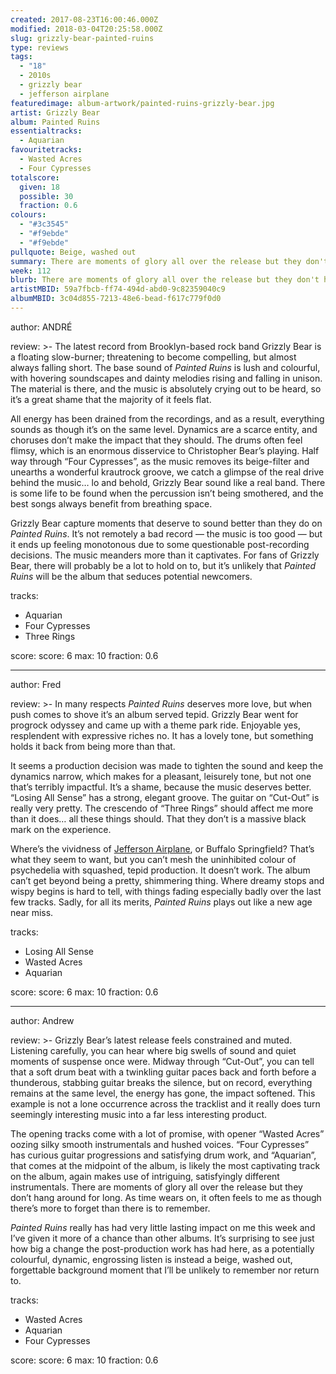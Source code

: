 ```yaml
---
created: 2017-08-23T16:00:46.000Z
modified: 2018-03-04T20:25:58.000Z
slug: grizzly-bear-painted-ruins
type: reviews
tags:
  - "18"
  - 2010s
  - grizzly bear
  - jefferson airplane
featuredimage: album-artwork/painted-ruins-grizzly-bear.jpg
artist: Grizzly Bear
album: Painted Ruins
essentialtracks:
  - Aquarian
favouritetracks:
  - Wasted Acres
  - Four Cypresses
totalscore:
  given: 18
  possible: 30
  fraction: 0.6
colours:
  - "#3c3545"
  - "#f9ebde"
  - "#f9ebde"
pullquote: Beige, washed out
summary: There are moments of glory all over the release but they don't hang around for long. As time wears on, it often feels to me as though there's more to forget than there is to remember.
week: 112
blurb: There are moments of glory all over the release but they don't hang around long. As time wears on it seems there is more to forget than there is to remember.
artistMBID: 59a7fbcb-ff74-494d-abd0-9c82359040c9
albumMBID: 3c04d855-7213-48e6-bead-f617c779f0d0
---
```

author: ANDRÉ

review: >-
  The latest record from Brooklyn-based rock band Grizzly Bear is a floating slow-burner; threatening to become compelling, but almost always falling short. The base sound of *Painted Ruins* is lush and colourful, with hovering soundscapes and dainty melodies rising and falling in unison. The material is there, and the music is absolutely crying out to be heard, so it’s a great shame that the majority of it feels flat. 
  
  All energy has been drained from the recordings, and as a result, everything sounds as though it’s on the same level. Dynamics are a scarce entity, and choruses don’t make the impact that they should. The drums often feel flimsy, which is an enormous disservice to Christopher Bear’s playing. Half way through “Four Cypresses”, as the music removes its beige-filter and unearths a wonderful krautrock groove, we catch a glimpse of the real drive behind the music… lo and behold, Grizzly Bear sound like a real band. There is some life to be found when the percussion isn’t being smothered, and the best songs always benefit from breathing space. 
  
  Grizzly Bear capture moments that deserve to sound better than they do on *Painted Ruins*. It’s not remotely a bad record — the music is too good — but it ends up feeling monotonous due to some questionable post-recording decisions. The music meanders more than it captivates. For fans of Grizzly Bear, there will probably be a lot to hold on to, but it’s unlikely that *Painted Ruins* will be the album that seduces potential newcomers.

tracks:
  - Aquarian
  - ­­Four Cypresses
  - ­­Three Rings

score:
  score: 6
  max: 10
  fraction: 0.6

---
author: Fred

review: >-
  In many respects *Painted Ruins* deserves more love, but when push comes to shove it’s an album served tepid. Grizzly Bear went for progrock odyssey and came up with a theme park ride. Enjoyable yes, resplendent with expressive riches no. It has a lovely tone, but something holds it back from being more than that. 
  
  It seems a production decision was made to tighten the sound and keep the dynamics narrow, which makes for a pleasant, leisurely tone, but not one that’s terribly impactful. It’s a shame, because the music deserves better. “Losing All Sense” has a strong, elegant groove. The guitar on “Cut-Out” is really very pretty. The crescendo of “Three Rings” should affect me more than it does… all these things should. That they don’t is a massive black mark on the experience. 
  
  Where’s the vividness of [Jefferson Airplane](<reviews/jefferson-airplane-surrealistic-pillow/>), or Buffalo Springfield? That’s what they seem to want, but you can’t mesh the uninhibited colour of psychedelia with squashed, tepid production. It doesn’t work. The album can’t get beyond being a pretty, shimmering thing. Where dreamy stops and wispy begins is hard to tell, with things fading especially badly over the last few tracks. Sadly, for all its merits, *Painted Ruins* plays out like a new age near miss.

tracks:
  - Losing All Sense
  - ­­Wasted Acres
  - ­­Aquarian

score:
  score: 6
  max: 10
  fraction: 0.6

---
author: Andrew

review: >-
  Grizzly Bear’s latest release feels constrained and muted. Listening carefully, you can hear where big swells of sound and quiet moments of suspense once were. Midway through “Cut-Out”, you can tell that a soft drum beat with a twinkling guitar paces back and forth before a thunderous, stabbing guitar breaks the silence, but on record, everything remains at the same level, the energy has gone, the impact softened. This example is not a lone occurrence across the tracklist and it really does turn seemingly interesting music into a far less interesting product. 
  
  The opening tracks come with a lot of promise, with opener “Wasted Acres” oozing silky smooth instrumentals and hushed voices. “Four Cypresses” has curious guitar progressions and satisfying drum work, and “Aquarian”, that comes at the midpoint of the album, is likely the most captivating track on the album, again makes use of intriguing, satisfyingly different instrumentals. There are moments of glory all over the release but they don’t hang around for long. As time wears on, it often feels to me as though there’s more to forget than there is to remember. 
  
  *Painted Ruins* really has had very little lasting impact on me this week and I’ve given it more of a chance than other albums. It’s surprising to see just how big a change the post-production work has had here, as a potentially colourful, dynamic, engrossing listen is instead a beige, washed out, forgettable background moment that I’ll be unlikely to remember nor return to.

tracks:
  - Wasted Acres
  - ­­Aquarian
  - ­­Four Cypresses

score:
  score: 6
  max: 10
  fraction: 0.6

